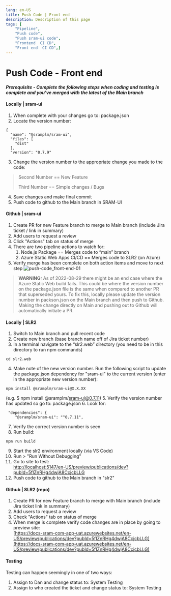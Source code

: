```yaml
---
lang: en-US
title: Push Code | Front end
description: Description of this page
tags: [
    "Pipeline",
    "Push code",
    "Push sram-ui code",
    "Frontend  CI CD",
    "Front end  CI CD",]
---
```


# Push Code - Front end

***Prerequisite - Complete the following steps when coding and testing is complete and you've merged with the latest of the Main branch***

#### Locally | sram-ui
1. When complete with your changes go to: package.json
2. Locate the version number:
```
{
  "name": "@sramplm/sram-ui",
  "files": [
    "dist"
  ],
  "version": "0.7.9"
  ```
3. Change the version number to the appropriate change you made to the code:
> Second Number == New Feature
> 
> Third Number == Simple changes / Bugs
4. Save changes and make final commit
5. Push code to github to the Main branch in SRAM-UI

#### Github | sram-ui
1. Create PR for new Feature branch to merge to Main branch (include Jira ticket / link in summary)
2. Add users to request a review
3. Click "Actions" tab on status of merge
4. There are two pipeline actions to watch for:
    1. Node.js Package == Merges code to “main” branch
    2. Azure Static Web Apps CI/CD == Merges code to SLR2 (on Azure) 
5. Verify merge has been complete on both action items and move to next step
![push-code_front-end-01](/images/push-code_front-end-01.png)

> **WARNING:** As of 2022-08-29 there might be an end case where the Azure Static Web build fails. This could be where the version number on the package.json file is the same when compared to another PR that superseded yours. To fix this, locally please update the version number in packson.json on the Main branch and then push to Github. Making the change directly on Main and pushing out to Github will automatically initiate a PR. 

#### Locally | SLR2
1. Switch to Main branch and pull recent code
2. Create new branch (base branch name off of Jira ticket number)
3. In a terminal navigate to the “slr2.web” directory (you need to be in this directory to run npm commands)
```
cd slr2.web
```
4. Make note of the new version number. Run the following script to update the package.json dependency for "sram-ui" to the current version (enter in the appropriate new version number):
```
npm install @sramplm/sram-ui@X.X.XX
```
(e.g. $ npm install @sramplm/sram-ui@0.7.11)
5. Verify the version number has updated so go to: package.json
6. Look for:
```
 "dependencies": {
    "@sramplm/sram-ui": "^0.7.11",
```
7. Verify the correct version number is seen
8. Run build:
```
npm run build
```
9. Start the slr2 environment locally (via VS Code)
10. Run > "Run Without Debugging"
11. Go to site to test:<br>
[http://localhost:5147/en-US/preview/publications/dev?pubId=5fIZnRHg4dwjA8CcjcbLLG](http://localhost:5147/en-US/preview/publications/dev?pubId=5fIZnRHg4dwjA8CcjcbLLG)
12. Push code to github to the Main branch in "slr2"

#### Github | SLR2 (repo)
1. Create PR for new Feature branch to merge with Main branch (include Jira ticket link in summary)
2. Add users to request a review
3. Check "Actions" tab on status of merge 
4. When merge is complete verify code changes are in place by going to preview site:<br>
[https://docs-sram-com-app-uat.azurewebsites.net/en-US/preview/publications/dev?pubId=5fIZnRHg4dwjA8CcjcbLLG](https://docs-sram-com-app-uat.azurewebsites.net/en-US/preview/publications/dev?pubId=5fIZnRHg4dwjA8CcjcbLLG)


#### Testing
Testing can happen seemingly in one of two ways:
1. Assign to Dan and change status to: System Testing
2. Assign to who created the ticket and change status to: System Testing